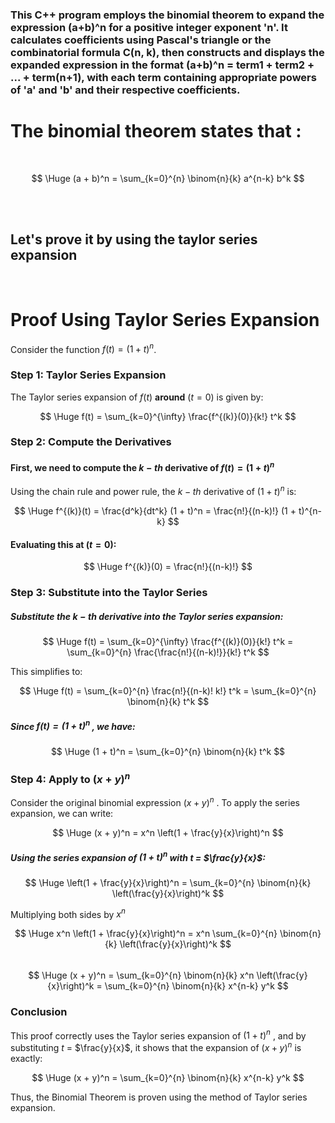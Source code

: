 ### This C++ program employs the binomial theorem to expand the expression (a+b)^n for a positive integer exponent 'n'. It calculates coefficients using Pascal's triangle or the combinatorial formula C(n, k), then constructs and displays the expanded expression in the format (a+b)^n = term1 + term2 + ... + term(n+1), with each term containing appropriate powers of 'a' and 'b' and their respective coefficients.


# The binomial theorem states that :
<br>

$$
\Huge (a + b)^n = \sum_{k=0}^{n} \binom{n}{k} a^{n-k} b^k
$$

<br><br>

## Let's prove it by using the taylor series expansion

<br>

# Proof Using Taylor Series Expansion

Consider the function $f(t) = (1 + t)^n$.


### Step 1: Taylor Series Expansion

The Taylor series expansion of $f(t)$ **around** $(t = 0)$ is given by: 


$$
\Huge f(t) = \sum_{k=0}^{\infty} \frac{f^{(k)}(0)}{k!} t^k
$$

### Step 2: Compute the Derivatives

#### First, we need to compute the $k-th$ derivative of $f(t) = (1 + t)^n$

Using the chain rule and power rule, the $k-th$ derivative of $(1 + t)^n$ is:

$$
\Huge f^{(k)}(t) = \frac{d^k}{dt^k} (1 + t)^n = \frac{n!}{(n-k)!} (1 + t)^{n-k}
$$

#### Evaluating this at $( t = 0)$:

$$
\Huge f^{(k)}(0) = \frac{n!}{(n-k)!}
$$

### Step 3: Substitute into the Taylor Series

##### Substitute the $k-th$ derivative into the Taylor series expansion:

$$
\Huge f(t) = \sum_{k=0}^{\infty} \frac{f^{(k)}(0)}{k!} t^k = \sum_{k=0}^{n} \frac{\frac{n!}{(n-k)!}}{k!} t^k
$$

This simplifies to:

$$
\Huge f(t) = \sum_{k=0}^{n} \frac{n!}{(n-k)! k!} t^k = \sum_{k=0}^{n} \binom{n}{k} t^k
$$

##### Since $f(t) = (1 + t)^n$ , we have:

$$
\Huge (1 + t)^n = \sum_{k=0}^{n} \binom{n}{k} t^k
$$

### Step 4: Apply to $(x + y)^n$

Consider the original binomial expression $(x + y)^n$ . To apply the series expansion, we can write:

$$
\Huge (x + y)^n = x^n \left(1 + \frac{y}{x}\right)^n
$$

##### Using the series expansion of $(1 + t)^n$ with $t$ = **$\frac{y}{x}$**:

$$
\Huge \left(1 + \frac{y}{x}\right)^n = \sum_{k=0}^{n} \binom{n}{k} \left(\frac{y}{x}\right)^k
$$

Multiplying both sides by $x^n$

$$
\Huge x^n \left(1 + \frac{y}{x}\right)^n = x^n \sum_{k=0}^{n} \binom{n}{k} \left(\frac{y}{x}\right)^k
$$
<br>
$$
\Huge (x + y)^n = \sum_{k=0}^{n} \binom{n}{k} x^n \left(\frac{y}{x}\right)^k = \sum_{k=0}^{n} \binom{n}{k} x^{n-k} y^k
$$

### Conclusion

This proof correctly uses the Taylor series expansion of $(1 + t)^n$ , and by substituting $t$ = $\frac{y}{x}$, it shows that the expansion of $(x + y)^n$ is exactly:

$$
\Huge (x + y)^n = \sum_{k=0}^{n} \binom{n}{k} x^{n-k} y^k
$$

Thus, the Binomial Theorem is proven using the method of Taylor series expansion.
